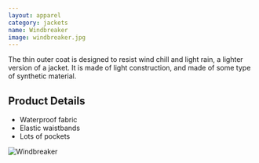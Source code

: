 ```yaml
---
layout: apparel
category: jackets
name: Windbreaker
image: windbreaker.jpg
---
```


The thin outer coat is designed to resist wind chill and light rain, a lighter version of a jacket. It is made of light construction, and made of some type of synthetic material.

## Product Details

- Waterproof fabric
- Elastic waistbands
- Lots of pockets

![Windbreaker](https://www.troyleedesigns.com/omniweaver/files/stream/13TLD_FW_JACKETS_WINDSOR_WINDBREAKER_GRAY.png)


